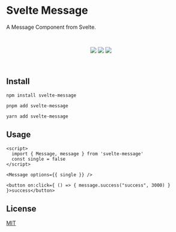 # Svelte Message

A Message Component from Svelte.

<br>

<p align="center">
  <img src="https://img.shields.io/npm/v/svelte-message?color=blue">
  <img src="https://img.shields.io/npm/l/svelte-message">
  <img src="https://img.shields.io/npm/dw/svelte-message">
</p>

<br>

## Install

```
npm install svelte-message
```

```
pnpm add svelte-message
```

```
yarn add svelte-message
```

## Usage

```
<script>
  import { Message, message } from 'svelte-message'
  const single = false
</script>

<Message options={{ single }} />

<button on:click={ () => { message.success("success", 3000) } }>success</button>
```

## License

[MIT](https://github.com/lanset/svelte-message/blob/main/LICENSE)
